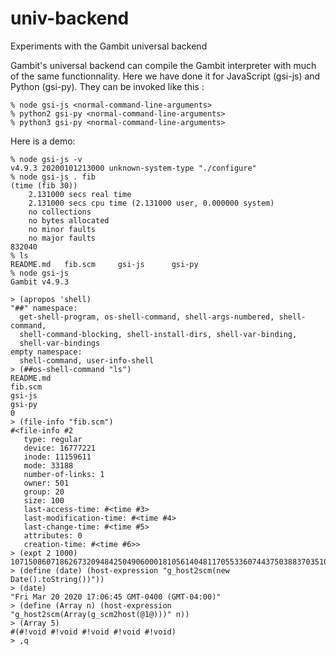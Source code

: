 # univ-backend
Experiments with the Gambit universal backend

Gambit's universal backend can compile the Gambit interpreter with much of the same functionnality.  Here we have done it for JavaScript (gsi-js) and Python (gsi-py).  They can be invoked like this :

    % node gsi-js <normal-command-line-arguments>
    % python2 gsi-py <normal-command-line-arguments>
    % python3 gsi-py <normal-command-line-arguments>

Here is a demo:

    % node gsi-js -v
    v4.9.3 20200101213000 unknown-system-type "./configure"
    % node gsi-js . fib
    (time (fib 30))
        2.131000 secs real time
        2.131000 secs cpu time (2.131000 user, 0.000000 system)
        no collections
        no bytes allocated
        no minor faults
        no major faults
    832040
    % ls
    README.md	fib.scm		gsi-js		gsi-py
    % node gsi-js
    Gambit v4.9.3
    
    > (apropos 'shell)
    "##" namespace:
      get-shell-program, os-shell-command, shell-args-numbered, shell-command,
      shell-command-blocking, shell-install-dirs, shell-var-binding,
      shell-var-bindings
    empty namespace:
      shell-command, user-info-shell
    > (##os-shell-command "ls")
    README.md
    fib.scm
    gsi-js
    gsi-py
    0
    > (file-info "fib.scm")
    #<file-info #2
       type: regular
       device: 16777221
       inode: 11159611
       mode: 33188
       number-of-links: 1
       owner: 501
       group: 20
       size: 100
       last-access-time: #<time #3>
       last-modification-time: #<time #4>
       last-change-time: #<time #5>
       attributes: 0
       creation-time: #<time #6>>
    > (expt 2 1000)
    10715086071862673209484250490600018105614048117055336074437503883703510511249361224931983788156958581275946729175531468251871452856923140435984577574698574803934567774824230985421074605062371141877954182153046474983581941267398767559165543946077062914571196477686542167660429831652624386837205668069376
    > (define (date) (host-expression "g_host2scm(new Date().toString())"))
    > (date)
    "Fri Mar 20 2020 17:06:45 GMT-0400 (GMT-04:00)"
    > (define (Array n) (host-expression "g_host2scm(Array(g_scm2host(@1@)))" n))
    > (Array 5)
    #(#!void #!void #!void #!void #!void)
    > ,q
